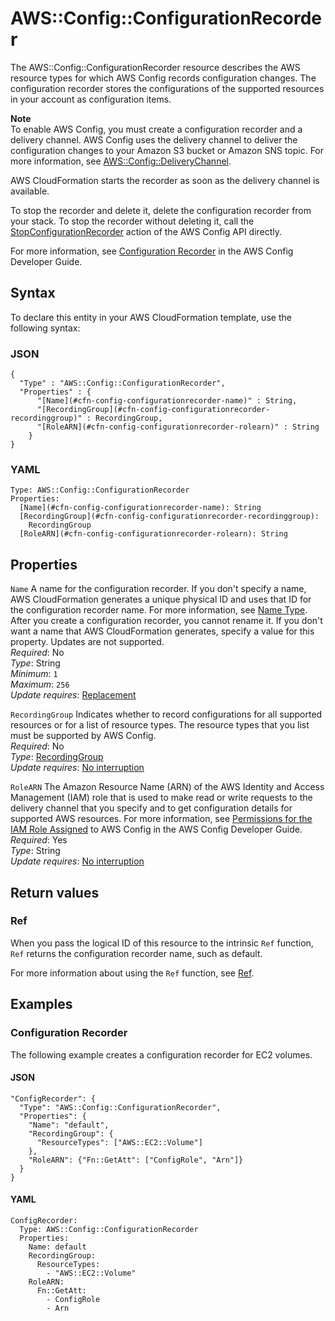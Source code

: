 # AWS::Config::ConfigurationRecorder<a name="aws-resource-config-configurationrecorder"></a>

The AWS::Config::ConfigurationRecorder resource describes the AWS resource types for which AWS Config records configuration changes\. The configuration recorder stores the configurations of the supported resources in your account as configuration items\. 

**Note**  
To enable AWS Config, you must create a configuration recorder and a delivery channel\. AWS Config uses the delivery channel to deliver the configuration changes to your Amazon S3 bucket or Amazon SNS topic\. For more information, see [AWS::Config::DeliveryChannel](https://docs.aws.amazon.com/AWSCloudFormation/latest/UserGuide/aws-resource-config-deliverychannel.html)\.

AWS CloudFormation starts the recorder as soon as the delivery channel is available\.

To stop the recorder and delete it, delete the configuration recorder from your stack\. To stop the recorder without deleting it, call the [StopConfigurationRecorder](https://docs.aws.amazon.com/config/latest/APIReference/API_StopConfigurationRecorder.html) action of the AWS Config API directly\.

For more information, see [Configuration Recorder](https://docs.aws.amazon.com/config/latest/developerguide/config-concepts.html#config-recorder) in the AWS Config Developer Guide\.

## Syntax<a name="aws-resource-config-configurationrecorder-syntax"></a>

To declare this entity in your AWS CloudFormation template, use the following syntax:

### JSON<a name="aws-resource-config-configurationrecorder-syntax.json"></a>

```
{
  "Type" : "AWS::Config::ConfigurationRecorder",
  "Properties" : {
      "[Name](#cfn-config-configurationrecorder-name)" : String,
      "[RecordingGroup](#cfn-config-configurationrecorder-recordinggroup)" : RecordingGroup,
      "[RoleARN](#cfn-config-configurationrecorder-rolearn)" : String
    }
}
```

### YAML<a name="aws-resource-config-configurationrecorder-syntax.yaml"></a>

```
Type: AWS::Config::ConfigurationRecorder
Properties: 
  [Name](#cfn-config-configurationrecorder-name): String
  [RecordingGroup](#cfn-config-configurationrecorder-recordinggroup): 
    RecordingGroup
  [RoleARN](#cfn-config-configurationrecorder-rolearn): String
```

## Properties<a name="aws-resource-config-configurationrecorder-properties"></a>

`Name`  <a name="cfn-config-configurationrecorder-name"></a>
A name for the configuration recorder\. If you don't specify a name, AWS CloudFormation generates a unique physical ID and uses that ID for the configuration recorder name\. For more information, see [Name Type](https://docs.aws.amazon.com/AWSCloudFormation/latest/UserGuide/aws-properties-name.html)\.  
After you create a configuration recorder, you cannot rename it\. If you don't want a name that AWS CloudFormation generates, specify a value for this property\. 
Updates are not supported\.  
*Required*: No  
*Type*: String  
*Minimum*: `1`  
*Maximum*: `256`  
*Update requires*: [Replacement](https://docs.aws.amazon.com/AWSCloudFormation/latest/UserGuide/using-cfn-updating-stacks-update-behaviors.html#update-replacement)

`RecordingGroup`  <a name="cfn-config-configurationrecorder-recordinggroup"></a>
Indicates whether to record configurations for all supported resources or for a list of resource types\. The resource types that you list must be supported by AWS Config\.   
*Required*: No  
*Type*: [RecordingGroup](aws-properties-config-configurationrecorder-recordinggroup.md)  
*Update requires*: [No interruption](https://docs.aws.amazon.com/AWSCloudFormation/latest/UserGuide/using-cfn-updating-stacks-update-behaviors.html#update-no-interrupt)

`RoleARN`  <a name="cfn-config-configurationrecorder-rolearn"></a>
The Amazon Resource Name \(ARN\) of the AWS Identity and Access Management \(IAM\) role that is used to make read or write requests to the delivery channel that you specify and to get configuration details for supported AWS resources\. For more information, see [Permissions for the IAM Role Assigned](https://docs.aws.amazon.com/config/latest/developerguide/iamrole-permissions.html) to AWS Config in the AWS Config Developer Guide\.  
*Required*: Yes  
*Type*: String  
*Update requires*: [No interruption](https://docs.aws.amazon.com/AWSCloudFormation/latest/UserGuide/using-cfn-updating-stacks-update-behaviors.html#update-no-interrupt)

## Return values<a name="aws-resource-config-configurationrecorder-return-values"></a>

### Ref<a name="aws-resource-config-configurationrecorder-return-values-ref"></a>

 When you pass the logical ID of this resource to the intrinsic `Ref` function, `Ref` returns the configuration recorder name, such as default\.

For more information about using the `Ref` function, see [Ref](https://docs.aws.amazon.com/AWSCloudFormation/latest/UserGuide/intrinsic-function-reference-ref.html)\.

## Examples<a name="aws-resource-config-configurationrecorder--examples"></a>



### Configuration Recorder<a name="aws-resource-config-configurationrecorder--examples--Configuration_Recorder"></a>

The following example creates a configuration recorder for EC2 volumes\.

#### JSON<a name="aws-resource-config-configurationrecorder--examples--Configuration_Recorder--json"></a>

```
"ConfigRecorder": {
  "Type": "AWS::Config::ConfigurationRecorder",
  "Properties": {
    "Name": "default",
    "RecordingGroup": {
      "ResourceTypes": ["AWS::EC2::Volume"]
    },
    "RoleARN": {"Fn::GetAtt": ["ConfigRole", "Arn"]}
  }
}
```

#### YAML<a name="aws-resource-config-configurationrecorder--examples--Configuration_Recorder--yaml"></a>

```
ConfigRecorder: 
  Type: AWS::Config::ConfigurationRecorder
  Properties: 
    Name: default
    RecordingGroup: 
      ResourceTypes: 
        - "AWS::EC2::Volume"
    RoleARN: 
      Fn::GetAtt: 
        - ConfigRole
        - Arn
```